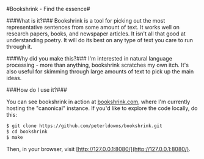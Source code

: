 #Bookshrink - Find the essence#

###What is it?###
Bookshrink is a tool for picking out the most representative sentences from
some amount of text. It works well on research papers, books, and newspaper
articles. It isn't all that good at understanding poetry. It will do its best
on any type of text you care to run through it.

###Why did you make this?###
I'm interested in natural language processing - more than anything, bookshrink
scratches my own itch. It's also useful for skimming through large amounts of
text to pick up the main ideas.

###How do I use it?###

You can see bookshrink in action at [bookshrink.com](http://bookshrink.com),
where I'm currently hosting the "canonical" instance. If you'd like to explore
the code locally, do this:

```bash
$ git clone https://github.com/peterldowns/bookshrink.git
$ cd bookshrink
$ make
```

Then, in your browser, visit [http://127.0.0.1:8080/](http://127.0.0.1:8080/).
